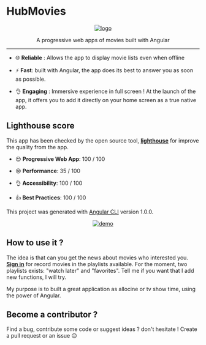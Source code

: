 # HubMovies

<p align="center">
    <a href="https://hubmovies-a26fc.firebaseapp.com"><img src="https://rawgit.com/clamarque/hub-movies/master/src/assets/icons/android-chrome-192x192.png" alt="logo" />
    </a>
</p>

<p align="center">
    A progressive web apps of movies built with Angular
</p>
<hr>

- :globe_with_meridians: **Reliable** : Allows the app to display movie lists even when offline

- :zap: **Fast**: built with Angular, the app does its best to answer you as soon as possible.

- :ok_hand: **Engaging** : Immersive experience in full screen ! At the launch of the app, it offers you to add it directly on your home screen as a true native app.

## Lighthouse score

This app has been checked by the open source tool, [**lighthouse**](https://github.com/GoogleChrome/lighthouse) for improve the quality from the app. 

- :heart_eyes: **Progressive Web App**: 100 / 100

- :cry: **Performance**: 35 / 100

- :ok_hand: **Accessibility**: 100 / 100

- :thumbsup: **Best Practices**: 100 / 100

This project was generated with [Angular CLI](https://github.com/angular/angular-cli) version 1.0.0.

<p align="center">
<a href="https://hubmovies-a26fc.firebaseapp.com"><img src="https://rawgit.com/clamarque/hub-movies/master/src/assets/images/demo.gif" alt="demo" /></a>
</p>

## How to use it ?

The idea is that can you get the news about movies who interested you. [**Sign in**](https://hubmovies-a26fc.firebaseapp.com/sign-in) for record movies in the playlists available. For the moment, two playlists exists: "watch later" and "favorites". Tell me if you want that I add new functions, I will try. 

My purpose is to built a great application as allocine or tv show time, using the power of Angular.

## Become a contributor ?

Find a bug, contribute some code or suggest ideas ? don't hesitate ! Create a pull request or an issue :wink:
